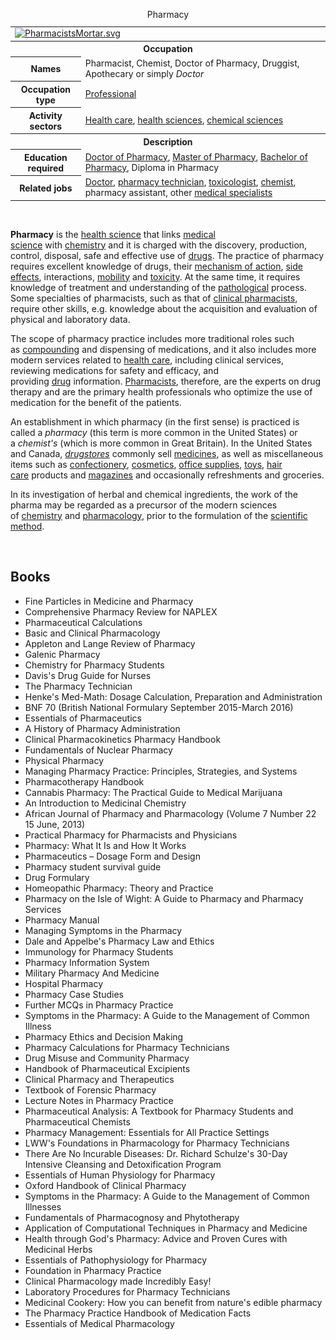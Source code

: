 <table class="infobox"><caption>Pharmacy</caption>
<tbody>
<tr>
<td colspan="2"><a class="image" href="PharmacistsMortar.png"><img src="PharmacistsMortar.png" srcset="PharmacistsMortar.png" alt="PharmacistsMortar.svg" width="190" height="158" data-file-width="601" data-file-height="499" /></a></td>
</tr>
<tr>
<th colspan="2">Occupation</th>
</tr>
<tr>
<th scope="row">Names</th>
<td>Pharmacist, Chemist, Doctor of Pharmacy, Druggist, Apothecary or simply&nbsp;<em>Doctor</em></td>
</tr>
<tr>
<th scope="row">
<div>Occupation type</div>
</th>
<td><a title="Professional" href="https://en.wikipedia.org/wiki/Professional">Professional</a></td>
</tr>
<tr>
<th scope="row">
<div>Activity sectors</div>
</th>
<td><a title="Health care" href="https://en.wikipedia.org/wiki/Health_care">Health care</a>,&nbsp;<a class="mw-redirect" title="Health sciences" href="https://en.wikipedia.org/wiki/Health_sciences">health sciences</a>,&nbsp;<a class="mw-redirect" title="Chemical sciences" href="https://en.wikipedia.org/wiki/Chemical_sciences">chemical sciences</a></td>
</tr>
<tr>
<th colspan="2">Description</th>
</tr>
<tr>
<th scope="row">
<div>Education required</div>
</th>
<td><a title="Doctor of Pharmacy" href="https://en.wikipedia.org/wiki/Doctor_of_Pharmacy">Doctor of Pharmacy</a>,&nbsp;<a title="Master of Pharmacy" href="https://en.wikipedia.org/wiki/Master_of_Pharmacy">Master of Pharmacy</a>,&nbsp;<a title="Bachelor of Pharmacy" href="https://en.wikipedia.org/wiki/Bachelor_of_Pharmacy">Bachelor of Pharmacy</a>, Diploma in Pharmacy</td>
</tr>
<tr>
<th scope="row">
<div>Related jobs</div>
</th>
<td><a title="Physician" href="https://en.wikipedia.org/wiki/Physician">Doctor</a>,&nbsp;<a title="Pharmacy technician" href="https://en.wikipedia.org/wiki/Pharmacy_technician">pharmacy technician</a>,&nbsp;<a class="mw-redirect" title="Toxicologist" href="https://en.wikipedia.org/wiki/Toxicologist">toxicologist</a>,&nbsp;<a title="Chemist" href="https://en.wikipedia.org/wiki/Chemist">chemist</a>, pharmacy assistant, other&nbsp;<a class="mw-redirect" title="Medical specialist" href="https://en.wikipedia.org/wiki/Medical_specialist">medical specialists</a></td>
</tr>
</tbody>
</table>
</br>
<p><strong>Pharmacy</strong>&nbsp;is the&nbsp;<a class="mw-redirect" title="Health science" href="https://en.wikipedia.org/wiki/Health_science">health science</a>&nbsp;that links&nbsp;<a title="Medicine" href="https://en.wikipedia.org/wiki/Medicine">medical science</a>&nbsp;with&nbsp;<a title="Chemistry" href="https://en.wikipedia.org/wiki/Chemistry">chemistry</a>&nbsp;and it is charged with the discovery, production, control, disposal, safe and effective use of&nbsp;<a title="Drug" href="https://en.wikipedia.org/wiki/Drug">drugs</a>. The practice of pharmacy requires excellent knowledge of drugs, their&nbsp;<a title="Mechanism of action" href="https://en.wikipedia.org/wiki/Mechanism_of_action">mechanism of action</a>,&nbsp;<a class="mw-redirect" title="Side effects" href="https://en.wikipedia.org/wiki/Side_effects">side effects</a>, interactions,&nbsp;<a title="Pharmacokinetics" href="https://en.wikipedia.org/wiki/Pharmacokinetics">mobility</a>&nbsp;and&nbsp;<a title="Toxicity" href="https://en.wikipedia.org/wiki/Toxicity">toxicity</a>. At the same time, it requires knowledge of treatment and understanding of the&nbsp;<a title="Pathology" href="https://en.wikipedia.org/wiki/Pathology">pathological</a>&nbsp;process. Some specialties of pharmacists, such as that of&nbsp;<a class="mw-redirect" title="Clinical pharmacist" href="https://en.wikipedia.org/wiki/Clinical_pharmacist">clinical pharmacists</a>, require other skills, e.g. knowledge about the acquisition and evaluation of physical and laboratory data.</p>
<p>The scope of pharmacy practice includes more traditional roles such as&nbsp;<a title="Compounding" href="https://en.wikipedia.org/wiki/Compounding">compounding</a>&nbsp;and dispensing of medications, and it also includes more modern services related to&nbsp;<a title="Health care" href="https://en.wikipedia.org/wiki/Health_care">health care</a>, including clinical services, reviewing medications for safety and efficacy, and providing&nbsp;<a title="Drug" href="https://en.wikipedia.org/wiki/Drug">drug</a>&nbsp;information.&nbsp;<a title="Pharmacist" href="https://en.wikipedia.org/wiki/Pharmacist">Pharmacists</a>, therefore, are the experts on drug therapy and are the primary health professionals who optimize the use of medication for the benefit of the patients.</p>
<p>An establishment in which pharmacy (in the first sense) is practiced is called a&nbsp;<em>pharmacy</em>&nbsp;(this term is more common in the United States) or a&nbsp;<em>chemist's</em>&nbsp;(which is more common in Great Britain). In the United States and Canada,&nbsp;<em><a class="mw-redirect" title="Drugstore" href="https://en.wikipedia.org/wiki/Drugstore">drugstores</a></em>&nbsp;commonly sell&nbsp;<a class="mw-redirect" title="Medicines" href="https://en.wikipedia.org/wiki/Medicines">medicines</a>, as well as miscellaneous items such as&nbsp;<a title="Confectionery" href="https://en.wikipedia.org/wiki/Confectionery">confectionery</a>,&nbsp;<a title="Cosmetics" href="https://en.wikipedia.org/wiki/Cosmetics">cosmetics</a>,&nbsp;<a title="Office supplies" href="https://en.wikipedia.org/wiki/Office_supplies">office supplies</a>,&nbsp;<a title="Toy" href="https://en.wikipedia.org/wiki/Toy">toys</a>,&nbsp;<a title="Hair care" href="https://en.wikipedia.org/wiki/Hair_care">hair care</a>&nbsp;products and&nbsp;<a title="Magazine" href="https://en.wikipedia.org/wiki/Magazine">magazines</a>&nbsp;and occasionally refreshments and groceries.</p>
<p>In its investigation of herbal and chemical ingredients, the work of the pharma may be regarded as a precursor of the modern sciences of&nbsp;<a title="Chemistry" href="https://en.wikipedia.org/wiki/Chemistry">chemistry</a>&nbsp;and&nbsp;<a title="Pharmacology" href="https://en.wikipedia.org/wiki/Pharmacology">pharmacology</a>, prior to the formulation of the&nbsp;<a title="Scientific method" href="https://en.wikipedia.org/wiki/Scientific_method">scientific method</a>.</p>

</br>

<h2>Books </h2>



<ul>

<li><a target="_blank" href="https://github.com/manjunath5496/Pharmacy-Textbooks/blob/master/pcn(1).pdf" style="text-decoration:none;">Fine Particles in Medicine and Pharmacy</a></li>
<li><a target="_blank" href="https://github.com/manjunath5496/Pharmacy-Textbooks/blob/master/pcn(2).pdf" style="text-decoration:none;">Comprehensive Pharmacy Review for NAPLEX</a></li>

<li><a target="_blank" href="https://github.com/manjunath5496/Pharmacy-Textbooks/blob/master/pcn(3).pdf" style="text-decoration:none;">Pharmaceutical Calculations</a></li>

<li><a target="_blank" href="https://github.com/manjunath5496/Pharmacy-Textbooks/blob/master/pcn(4).pdf" style="text-decoration:none;">Basic and Clinical Pharmacology </a></li>

<li><a target="_blank" href="https://github.com/manjunath5496/Pharmacy-Textbooks/blob/master/pcn(5).pdf" style="text-decoration:none;">Appleton and Lange Review of Pharmacy </a></li>

<li><a target="_blank" href="https://github.com/manjunath5496/Pharmacy-Textbooks/blob/master/pcn(6).pdf" style="text-decoration:none;">Galenic Pharmacy</a></li>

<li><a target="_blank" href="https://github.com/manjunath5496/Pharmacy-Textbooks/blob/master/pcn(7).pdf" style="text-decoration:none;">Chemistry for Pharmacy Students </a></li>

<li><a target="_blank" href="https://github.com/manjunath5496/Pharmacy-Textbooks/blob/master/pcn(8).pdf" style="text-decoration:none;">Davis's Drug Guide for Nurses  </a></li>

<li><a target="_blank" href="https://github.com/manjunath5496/Pharmacy-Textbooks/blob/master/pcn(9).pdf" style="text-decoration:none;"> The Pharmacy Technician</a></li>

<li><a target="_blank" href="https://github.com/manjunath5496/Pharmacy-Textbooks/blob/master/pcn(10).pdf" style="text-decoration:none;">Henke's Med-Math: Dosage Calculation, Preparation and Administration</a></li>


<li><a target="_blank" href="https://github.com/manjunath5496/Pharmacy-Textbooks/blob/master/pcn(11).pdf" style="text-decoration:none;">BNF 70 (British National Formulary September 2015-March 2016) </a></li>


<li><a target="_blank" href="https://github.com/manjunath5496/Pharmacy-Textbooks/blob/master/pcn(12).pdf" style="text-decoration:none;">Essentials of Pharmaceutics</a></li>

<li><a target="_blank" href="https://github.com/manjunath5496/Pharmacy-Textbooks/blob/master/pcn(13).pdf" style="text-decoration:none;">A History of Pharmacy Administration </a></li>

<li><a target="_blank" href="https://github.com/manjunath5496/Pharmacy-Textbooks/blob/master/pcn(14).pdf" style="text-decoration:none;">Clinical Pharmacokinetics Pharmacy Handbook </a></li>

<li><a target="_blank" href="https://github.com/manjunath5496/Pharmacy-Textbooks/blob/master/pcn(15).pdf" style="text-decoration:none;">Fundamentals of Nuclear Pharmacy   </a></li>

<li><a target="_blank" href="https://github.com/manjunath5496/Pharmacy-Textbooks/blob/master/pcn(16).pdf" style="text-decoration:none;">Physical Pharmacy  </a></li>


<li><a target="_blank" href="https://github.com/manjunath5496/Pharmacy-Textbooks/blob/master/pcn(17).pdf" style="text-decoration:none;"> Managing Pharmacy Practice: Principles, Strategies, and Systems </a></li>

<li><a target="_blank" href="https://github.com/manjunath5496/Pharmacy-Textbooks/blob/master/pcn(18).pdf" style="text-decoration:none;">Pharmacotherapy Handbook </a></li>

<li><a target="_blank" href="https://github.com/manjunath5496/Pharmacy-Textbooks/blob/master/pcn(19).pdf" style="text-decoration:none;">Cannabis Pharmacy: The Practical Guide to Medical Marijuana</a></li>

<li><a target="_blank" href="https://github.com/manjunath5496/Pharmacy-Textbooks/blob/master/pcn(20).pdf" style="text-decoration:none;">An Introduction to Medicinal Chemistry</a></li>

<li><a target="_blank" href="https://github.com/manjunath5496/Pharmacy-Textbooks/blob/master/pcn(21).pdf" style="text-decoration:none;">African Journal of Pharmacy and Pharmacology (Volume 7 Number 22 15 June, 2013) </a></li>

<li><a target="_blank" href="https://github.com/manjunath5496/Pharmacy-Textbooks/blob/master/pcn(22).pdf" style="text-decoration:none;">Practical Pharmacy for Pharmacists and Physicians</a></li>

<li><a target="_blank" href="https://github.com/manjunath5496/Pharmacy-Textbooks/blob/master/pcn(23).pdf" style="text-decoration:none;">Pharmacy: What It Is and How It Works </a></li>

<li><a target="_blank" href="https://github.com/manjunath5496/Pharmacy-Textbooks/blob/master/pcn(24).pdf" style="text-decoration:none;">Pharmaceutics – Dosage Form and Design </a></li>

<li><a target="_blank" href="https://github.com/manjunath5496/Pharmacy-Textbooks/blob/master/pcn(25).pdf" style="text-decoration:none;">Pharmacy student survival guide</a></li>

<li><a target="_blank" href="https://github.com/manjunath5496/Pharmacy-Textbooks/blob/master/pcn(26).pdf" style="text-decoration:none;">Drug Formulary</a></li>

<li><a target="_blank" href="https://github.com/manjunath5496/Pharmacy-Textbooks/blob/master/pcn(27).pdf" style="text-decoration:none;">Homeopathic Pharmacy: Theory and Practice</a></li>

<li><a target="_blank" href="https://github.com/manjunath5496/Pharmacy-Textbooks/blob/master/pcn(28).pdf" style="text-decoration:none;">Pharmacy on the Isle of Wight: A Guide to Pharmacy and Pharmacy Services</a></li>

<li><a target="_blank" href="https://github.com/manjunath5496/Pharmacy-Textbooks/blob/master/pcn(29).pdf" style="text-decoration:none;">Pharmacy Manual</a></li>

<li><a target="_blank" href="https://github.com/manjunath5496/Pharmacy-Textbooks/blob/master/pcn(30).pdf" style="text-decoration:none;">Managing Symptoms in the Pharmacy</a></li>

<li><a target="_blank" href="https://github.com/manjunath5496/Pharmacy-Textbooks/blob/master/pcn(31).pdf" style="text-decoration:none;">Dale and Appelbe's Pharmacy Law and Ethics  </a></li>


<li><a target="_blank" href="https://github.com/manjunath5496/Pharmacy-Textbooks/blob/master/pcn(32).pdf" style="text-decoration:none;"> Immunology for Pharmacy Students</a></li>

<li><a target="_blank" href="https://github.com/manjunath5496/Pharmacy-Textbooks/blob/master/pcn(33).pdf" style="text-decoration:none;"> Pharmacy Information System</a></li>


<li><a target="_blank" href="https://github.com/manjunath5496/Pharmacy-Textbooks/blob/master/pcn(35).pdf" style="text-decoration:none;">Military Pharmacy And Medicine</a></li>

<li><a target="_blank" href="https://github.com/manjunath5496/Pharmacy-Textbooks/blob/master/pcn(36).pdf" style="text-decoration:none;">Hospital Pharmacy</a></li>

<li><a target="_blank" href="https://github.com/manjunath5496/Pharmacy-Textbooks/blob/master/pcn(37).pdf" style="text-decoration:none;">Pharmacy Case Studies</a></li>


<li><a target="_blank" href="https://github.com/manjunath5496/Pharmacy-Textbooks/blob/master/pcn(40).pdf" style="text-decoration:none;">Further MCQs in Pharmacy Practice </a></li>


<li><a target="_blank" href="https://github.com/manjunath5496/Pharmacy-Textbooks/blob/master/pcn(42).pdf" style="text-decoration:none;">Symptoms in the Pharmacy: A Guide to the Management of Common Illness</a></li>


<li><a target="_blank" href="https://github.com/manjunath5496/Pharmacy-Textbooks/blob/master/pcn(44).pdf" style="text-decoration:none;">Pharmacy Ethics and Decision Making</a></li>

<li><a target="_blank" href="https://github.com/manjunath5496/Pharmacy-Textbooks/blob/master/pcn(45).pdf" style="text-decoration:none;">Pharmacy Calculations for Pharmacy Technicians</a></li>

<li><a target="_blank" href="https://github.com/manjunath5496/Pharmacy-Textbooks/blob/master/pcn(48).pdf" style="text-decoration:none;">Drug Misuse and Community Pharmacy </a></li>


<li><a target="_blank" href="https://github.com/manjunath5496/Pharmacy-Textbooks/blob/master/pcn(49).rar" style="text-decoration:none;">Handbook of Pharmaceutical Excipients </a></li>

<li><a target="_blank" href="https://github.com/manjunath5496/Pharmacy-Textbooks/blob/master/pcn(50).pdf" style="text-decoration:none;">Clinical Pharmacy and Therapeutics</a></li>


<li><a target="_blank" href="https://github.com/manjunath5496/Pharmacy-Textbooks/blob/master/pcn(51).pdf" style="text-decoration:none;">Textbook of Forensic Pharmacy</a></li>

<li><a target="_blank" href="https://github.com/manjunath5496/Pharmacy-Textbooks/blob/master/pcn(52).pdf" style="text-decoration:none;">Lecture Notes in Pharmacy Practice</a></li>

<li><a target="_blank" href="https://github.com/manjunath5496/Pharmacy-Textbooks/blob/master/pcn(53).pdf" style="text-decoration:none;">Pharmaceutical Analysis: A Textbook for Pharmacy Students and Pharmaceutical Chemists </a></li>


<li><a target="_blank" href="https://github.com/manjunath5496/Pharmacy-Textbooks/blob/master/pcn(54).pdf" style="text-decoration:none;">Pharmacy Management: Essentials for All Practice Settings </a></li>


<li><a target="_blank" href="https://github.com/manjunath5496/Pharmacy-Textbooks/blob/master/pcn(55).pdf" style="text-decoration:none;">LWW's Foundations in Pharmacology for Pharmacy Technicians </a></li>


<li><a target="_blank" href="https://github.com/manjunath5496/Pharmacy-Textbooks/blob/master/pcn(34).pdf" style="text-decoration:none;">There Are No Incurable Diseases: Dr. Richard Schulze's 30-Day Intensive Cleansing and Detoxification Program</a></li>

<li><a target="_blank" href="https://github.com/manjunath5496/Pharmacy-Textbooks/blob/master/pcn(38).pdf" style="text-decoration:none;">Essentials of Human Physiology for Pharmacy </a></li>


<li><a target="_blank" href="https://github.com/manjunath5496/Pharmacy-Textbooks/blob/master/pcn(39).pdf" style="text-decoration:none;">Oxford Handbook of Clinical Pharmacy </a></li>


<li><a target="_blank" href="https://github.com/manjunath5496/Pharmacy-Textbooks/blob/master/pcn(41).pdf" style="text-decoration:none;">Symptoms in the Pharmacy: A Guide to the Management of Common Illnesses </a></li>

<li><a target="_blank" href="https://github.com/manjunath5496/Pharmacy-Textbooks/blob/master/pcn(43).pdf" style="text-decoration:none;">Fundamentals of Pharmacognosy and Phytotherapy </a></li>

<li><a target="_blank" href="https://github.com/manjunath5496/Pharmacy-Textbooks/blob/master/pcn(46).pdf" style="text-decoration:none;">Application of Computational Techniques in Pharmacy and Medicine </a></li>

<li><a target="_blank" href="https://github.com/manjunath5496/Pharmacy-Textbooks/blob/master/pcn(47).pdf" style="text-decoration:none;">Health through God's Pharmacy: Advice and Proven Cures with Medicinal Herbs </a></li>

<li><a target="_blank" href="https://github.com/manjunath5496/Pharmacy-Textbooks/blob/master/pcn(56).pdf" style="text-decoration:none;">Essentials of Pathophysiology for Pharmacy</a></li>

<li><a target="_blank" href="https://github.com/manjunath5496/Pharmacy-Textbooks/blob/master/pcn(57).pdf" style="text-decoration:none;">Foundation in Pharmacy Practice</a></li>

<li><a target="_blank" href="https://github.com/manjunath5496/Pharmacy-Textbooks/blob/master/pcn(58).pdf" style="text-decoration:none;">Clinical Pharmacology made Incredibly Easy!</a></li>

<li><a target="_blank" href="https://github.com/manjunath5496/Pharmacy-Textbooks/blob/master/pcn(59).pdf" style="text-decoration:none;">Laboratory Procedures for Pharmacy Technicians </a></li>

<li><a target="_blank" href="https://github.com/manjunath5496/Pharmacy-Textbooks/blob/master/pcn(60).pdf" style="text-decoration:none;">Medicinal Cookery: How you can benefit from nature's edible pharmacy </a></li>

<li><a target="_blank" href="https://github.com/manjunath5496/Pharmacy-Textbooks/blob/master/pcn(61).pdf" style="text-decoration:none;">The Pharmacy Practice Handbook of Medication Facts</a></li>

<li><a target="_blank" href="https://github.com/manjunath5496/Pharmacy-Textbooks/blob/master/pcn(62).pdf" style="text-decoration:none;">Essentials of Medical Pharmacology</a></li>






</ul>
